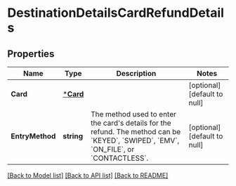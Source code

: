 # DestinationDetailsCardRefundDetails

## Properties
Name | Type | Description | Notes
------------ | ------------- | ------------- | -------------
**Card** | [***Card**](Card.md) |  | [optional] [default to null]
**EntryMethod** | **string** | The method used to enter the card&#x27;s details for the refund. The method can be &#x60;KEYED&#x60;, &#x60;SWIPED&#x60;, &#x60;EMV&#x60;, &#x60;ON_FILE&#x60;, or &#x60;CONTACTLESS&#x60;. | [optional] [default to null]

[[Back to Model list]](../README.md#documentation-for-models) [[Back to API list]](../README.md#documentation-for-api-endpoints) [[Back to README]](../README.md)

